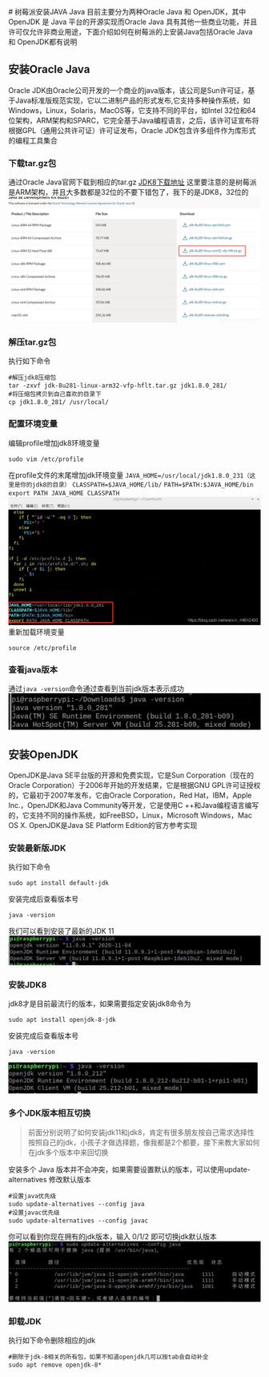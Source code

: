 ﻿﻿# 树莓派安装JAVA
Java 目前主要分为两种Oracle Java 和 OpenJDK，其中 OpenJDK 是 Java 平台的开源实现而Oracle Java 具有其他一些商业功能，并且许可仅允许非商业用途，下面介绍如何在树莓派的上安装Java包括Oracle Java 和 OpenJDK都有说明
## 安装Oracle Java
Oracle JDK由Oracle公司开发的一个商业的java版本，该公司是Sun许可证，基于Java标准版规范实现，它以二进制产品的形式发布,它支持多种操作系统，如Windows，Linux，Solaris，MacOS等，它支持不同的平台，如Intel 32位和64位架构，ARM架构和SPARC，它完全基于Java编程语言，之后，该许可证宣布将根据GPL（通用公共许可证）许可证发布，Oracle JDK包含许多组件作为库形式的编程工具集合
### 下载tar.gz包
通过Oracle Java官网下载到相应的tar.gz [JDK8下载地址](https://www.oracle.com/java/technologies/javase/javase-jdk8-downloads.html)
这里要注意的是树莓派是ARM架构，并且大多数都是32位的不要下错包了，我下的是JDK8，32位的
![在这里插入图片描述](./images/20210211235149499.png)

### 解压tar.gz包
执行如下命令
~~~shell
#解压jdk8压缩包
tar -zxvf jdk-8u281-linux-arm32-vfp-hflt.tar.gz jdk1.8.0_281/
#将压缩包拷贝到自己喜欢的目录下
cp jdk1.8.0_281/ /usr/local/
~~~
### 配置环境变量
编辑profile增加jdk8环境变量
~~~shell
sudo vim /etc/profile
~~~
在profile文件的末尾增加jdk环境变量
`JAVA_HOME=/usr/local/jdk1.8.0_231（这里是你的jdk8的目录）`
`CLASSPATH=$JAVA_HOME/lib/`
`PATH=$PATH:$JAVA_HOME/bin`
`export PATH JAVA_HOME CLASSPATH`
![在这里插入图片描述](./images/20210211235509785.png)
重新加载环境变量

~~~shell
source /etc/profile
~~~
### 查看java版本
通过`java -version`命令通过查看到当前jdk版本表示成功
![在这里插入图片描述](./images/20210211235810164.png)

## 安装OpenJDK
OpenJDK是Java SE平台版的开源和免费实现，它是Sun Corporation（现在的Oracle Corporation）于2006年开始的开发结果，它是根据GNU GPL许可证授权的，它最初于2007年发布，它由Oracle Corporation，Red Hat，IBM，Apple Inc.，OpenJDK和Java Community等开发，它是使用C ++和Java编程语言编写的，它支持不同的操作系统，如FreeBSD，Linux，Microsoft Windows，Mac OS X. OpenJDK是Java SE Platform Edition的官方参考实现
### 安装最新版JDK
执行如下命令
~~~shell
sudo apt install default-jdk
~~~
安装完成后查看版本号
~~~shell
java -version
~~~
我们可以看到安装了最新的JDK 11
![在这里插入图片描述](./images/20210211220632303.png)

### 安装JDK8
jdk8才是目前最流行的版本，如果需要指定安装jdk8命令为
~~~shell
sudo apt install openjdk-8-jdk
~~~
安装完成后查看版本号
~~~shell
java -version
~~~
![在这里插入图片描述](./images/20210211221144333.png)
### 多个JDK版本相互切换
>前面分别说明了如何安装jdk11和jdk8，肯定有很多朋友按自己需求选择性按照自己的jdk，小孩子才做选择题，像我都是2个都要，接下来教大家如何在jdk多个版本中来回切换

安装多个 Java 版本并不会冲突，如果需要设置默认的版本，可以使用update-alternatives 修改默认版本
~~~shell
#设置java优先级
sudo update-alternatives --config java
#设置javac优先级
sudo update-alternatives --config javac
~~~
你可以看到你现在拥有的jdk版本，输入 0/1/2  即可切换jdk默认版本
![在这里插入图片描述](./images/20210211221848455.png)
### 卸载JDK
执行如下命令删除相应的jdk
~~~shell
#删除于jdk-8相关的所有包，如果不知道openjdk几可以按tab会自动补全
sudo apt remove openjdk-8*
~~~
